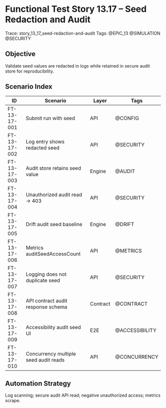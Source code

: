 # Functional Test Story 13.17 – Seed Redaction and Audit

Trace: story_13_17_seed-redaction-and-audit
Tags: @EPIC_13 @SIMULATION @SECURITY

## Objective
Validate seed values are redacted in logs while retained in secure audit store for reproducibility.

## Scenario Index
| ID | Scenario | Layer | Tags |
|----|----------|-------|------|
| FT-13-17-001 | Submit run with seed | API | @CONFIG |
| FT-13-17-002 | Log entry shows redacted seed | API | @SECURITY |
| FT-13-17-003 | Audit store retains seed value | Engine | @AUDIT |
| FT-13-17-004 | Unauthorized audit read -> 403 | API | @SECURITY |
| FT-13-17-005 | Drift audit seed baseline | Engine | @DRIFT |
| FT-13-17-006 | Metrics auditSeedAccessCount | API | @METRICS |
| FT-13-17-007 | Logging does not duplicate seed | API | @SECURITY |
| FT-13-17-008 | API contract audit response schema | Contract | @CONTRACT |
| FT-13-17-009 | Accessibility audit seed UI | E2E | @ACCESSIBILITY |
| FT-13-17-010 | Concurrency multiple seed audit reads | API | @CONCURRENCY |

## Automation Strategy
Log scanning; secure audit API read; negative unauthorized access; metrics scrape.
